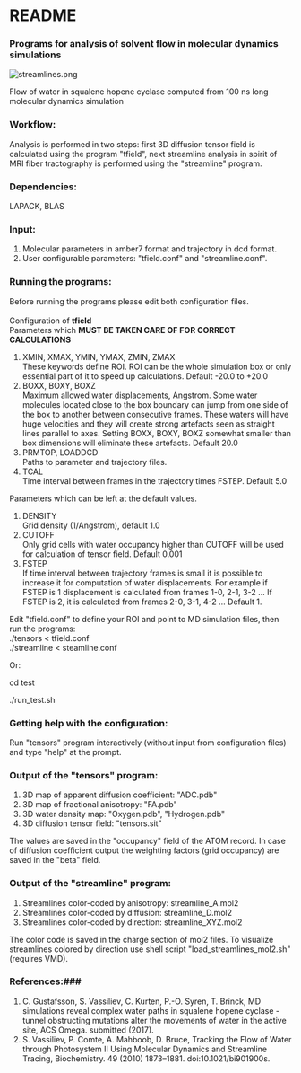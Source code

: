 # README #

### Programs for analysis of solvent flow in molecular dynamics simulations ###
![streamlines.png](https://bitbucket.org/repo/qExpaGG/images/3181802118-streamlines.png)

Flow of water in squalene hopene cyclase computed from 100 ns long molecular dynamics simulation

### Workflow: ###
Analysis is performed in two steps: first 3D diffusion tensor field is calculated using the program "tfield", next streamline analysis in spirit of MRI fiber tractography is performed using the "streamline" program. 

### Dependencies: ###
LAPACK, BLAS
 
### Input: ###
1. Molecular parameters in amber7 format and trajectory in dcd format.
2. User configurable parameters: "tfield.conf" and "streamline.conf".

### Running the programs: ###
Before running the programs please edit both configuration files.</br></br>
Configuration of <b>tfield</b></br>
Parameters which <b>MUST BE TAKEN CARE OF FOR CORRECT CALCULATIONS</b> 
1. XMIN, XMAX, YMIN, YMAX, ZMIN, ZMAX </br>
These keywords define ROI. ROI can be the whole simulation box or only essential part of it to speed up calculations. Default -20.0 to +20.0 
2. BOXX, BOXY, BOXZ</br>
Maximum allowed water displacements, Angstrom. Some water molecules located close to the box boundary can jump from one side of the box to another between consecutive frames. These waters will have huge velocities and they will create strong artefacts seen as straight lines parallel to axes. Setting BOXX, BOXY, BOXZ somewhat smaller than box dimensions will eliminate these artefacts.  Default 20.0  
3. PRMTOP, LOADDCD </br>
Paths to parameter and trajectory files.
4. TCAL </br>
Time interval between frames in the trajectory times FSTEP. Default 5.0</br>
 
Parameters which can be left at the default values.</br>
1. DENSITY</br>
Grid density (1/Angstrom), default 1.0
2. CUTOFF</br> 
Only grid cells with water occupancy higher than CUTOFF will be used for calculation of tensor field. Default 0.001
3. FSTEP</br>
If time interval between trajectory frames is small it is possible to increase it for computation of water displacements. For example if FSTEP is 1 displacement is calculated from frames 1-0, 2-1, 3-2 ... If FSTEP is 2, it is calculated from frames 2-0, 3-1, 4-2 ... Default 1. 

    
 Edit "tfield.conf" to define your ROI and point to MD simulation files, then run the programs:</br> 
 ./tensors < tfield.conf</br>
 ./streamline < steamline.conf</br>

Or:
 
 cd test

 ./run_test.sh 
 

### Getting help with the configuration: ###
Run "tensors" program interactively (without input from configuration files) and type "help" at the prompt.

### Output of the "tensors" program: ###
1. 3D map of apparent diffusion coefficient:    "ADC.pdb" 
2. 3D map of fractional anisotropy:             "FA.pdb"  
3. 3D water density map:                        "Oxygen.pdb", "Hydrogen.pdb"
4. 3D diffusion tensor field:                   "tensors.sit"

The values are saved in the "occupancy" field of the ATOM record. In case of diffusion coefficient output the weighting factors (grid occupancy) are saved in the "beta" field. 


### Output of the "streamline" program: ###
1. Streamlines color-coded by  anisotropy: streamline_A.mol2  
2. Streamlines color-coded by  diffusion:  streamline_D.mol2
3. Streamlines color-coded by  direction:  streamline_XYZ.mol2

The color code is saved in the charge section of mol2 files. To visualize streamlines colored by direction use shell script "load_streamlines_mol2.sh" (requires VMD).

### References:###
1. C. Gustafsson, S. Vassiliev, C. Kurten, P.-O. Syren, T. Brinck, MD simulations reveal complex water paths in squalene hopene cyclase - tunnel obstructing mutations alter the movements of water in the active site, ACS Omega. submitted (2017).
2. S. Vassiliev, P. Comte, A. Mahboob, D. Bruce, Tracking the Flow of Water through Photosystem II Using Molecular Dynamics and Streamline Tracing, Biochemistry. 49 (2010) 1873–1881. doi:10.1021/bi901900s.

